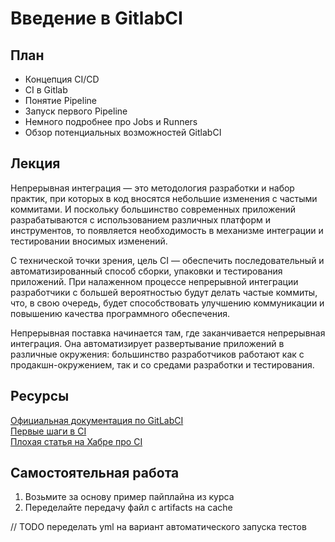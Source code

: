 # Введение в GitlabCI

## План

- Концепция CI/CD
- CI в Gitlab
- Понятие Pipeline
- Запуск первого Pipeline
- Немного подробнее про Jobs и Runners
- Обзор потенциальных возможностей GitlabCI

## Лекция

Непрерывная интеграция — это методология разработки и набор практик, при которых в код вносятся небольшие изменения с
частыми коммитами. И поскольку большинство современных приложений разрабатываются с использованием различных платформ и
инструментов, то появляется необходимость в механизме интеграции и тестировании вносимых изменений.

С технической точки зрения, цель CI — обеспечить последовательный и автоматизированный способ сборки, упаковки и
тестирования приложений. При налаженном процессе непрерывной интеграции разработчики с большей вероятностью будут делать
частые коммиты, что, в свою очередь, будет способствовать улучшению коммуникации и повышению качества программного
обеспечения.

Непрерывная поставка начинается там, где заканчивается непрерывная интеграция. Она автоматизирует развертывание
приложений в различные окружения: большинство разработчиков работают как с продакшн-окружением, так и со средами
разработки и тестирования.

## Ресурсы

[Официальная документация по GitLabCI](https://docs.gitlab.com/ee/ci/)  
[Первые шаги в CI](https://about.gitlab.com/blog/2018/01/22/a-beginners-guide-to-continuous-integration/)  
[Плохая статья на Хабре про CI](https://habr.com/ru/post/498436/)

## Самостоятельная работа

1. Возьмите за основу пример пайплайна из курса
2. Переделайте передачу файл с artifacts на cache

// TODO переделать yml на вариант автоматического запуска тестов

